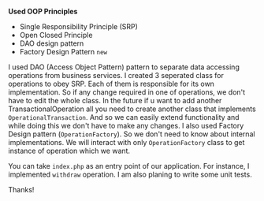 
**Used OOP Principles**
- Single Responsibility Principle (SRP)
- Open Closed Principle
- DAO design pattern
- Factory Design Pattern `new`

I used DAO (Access Object Pattern) pattern to separate data accessing operations from business services.
I created 3 seperated class for operations to obey SRP. Each of them is responsible for its own implementation.
So if any change required in one of operations, we don't have to edit the whole class.
In the future if u want to add another TransactionalOperation all you need to create another class that implements `OperationalTransaction`.
And so we can easily extend functionality and while doing this we don't have to make any changes.
I also used Factory Design pattern (`OperationFactory`). So we don't need to know about internal implementations. We will interact with only `OperationFactory` class to get instance of operation which we want.

You can take `index.php` as an entry point of our application. 
For instance, I implemented `withdraw` operation. 
I am also planing to write some unit tests.

Thanks!

